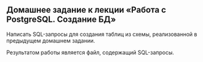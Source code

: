 ## Домашнее задание к лекции «Работа с PostgreSQL. Создание БД»
Написать SQL-запросы для создания таблиц из схемы, реализованной в предыдущем домашнем задании.

Результатом работы является файл, содержащий SQL-запросы.
